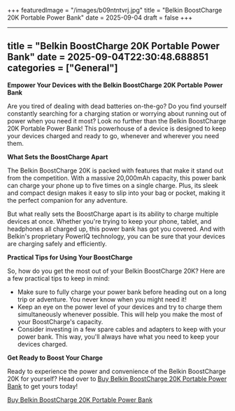 +++
featuredImage = "/images/b09ntntvrj.jpg"
title = "Belkin BoostCharge 20K Portable Power Bank"
date = 2025-09-04
draft = false
+++

---
title = "Belkin BoostCharge 20K Portable Power Bank"
date = 2025-09-04T22:30:48.688851
categories = ["General"]
---
**Empower Your Devices with the Belkin BoostCharge 20K Portable Power Bank**

Are you tired of dealing with dead batteries on-the-go? Do you find yourself constantly searching for a charging station or worrying about running out of power when you need it most? Look no further than the Belkin BoostCharge 20K Portable Power Bank! This powerhouse of a device is designed to keep your devices charged and ready to go, whenever and wherever you need them.

**What Sets the BoostCharge Apart**

The Belkin BoostCharge 20K is packed with features that make it stand out from the competition. With a massive 20,000mAh capacity, this power bank can charge your phone up to five times on a single charge. Plus, its sleek and compact design makes it easy to slip into your bag or pocket, making it the perfect companion for any adventure.

But what really sets the BoostCharge apart is its ability to charge multiple devices at once. Whether you're trying to keep your phone, tablet, and headphones all charged up, this power bank has got you covered. And with Belkin's proprietary PowerIQ technology, you can be sure that your devices are charging safely and efficiently.

**Practical Tips for Using Your BoostCharge**

So, how do you get the most out of your Belkin BoostCharge 20K? Here are a few practical tips to keep in mind:

* Make sure to fully charge your power bank before heading out on a long trip or adventure. You never know when you might need it!
* Keep an eye on the power level of your devices and try to charge them simultaneously whenever possible. This will help you make the most of your BoostCharge's capacity.
* Consider investing in a few spare cables and adapters to keep with your power bank. This way, you'll always have what you need to keep your devices charged.

**Get Ready to Boost Your Charge**

Ready to experience the power and convenience of the Belkin BoostCharge 20K for yourself? Head over to [Buy Belkin BoostCharge 20K Portable Power Bank](https://www.amazon.com/dp/B09NTNTVRJ) to get yours today!

[Buy Belkin BoostCharge 20K Portable Power Bank](https://www.amazon.com/dp/B09NTNTVRJ)
